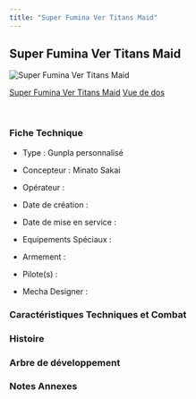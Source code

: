 ```yaml
---
title: "Super Fumina Ver Titans Maid"
---
```


Super Fumina Ver Titans Maid
----------------------------



![Super Fumina Ver Titans Maid](/images/stories/saga/gundambftiw/mechas/super-fumina-ver-titans-maid.png)

[Super Fumina Ver Titans Maid](javascript:change_image_m('images/stories/saga/gundambftiw/mechas/super-fumina-ver-titans-maid.png');)
[Vue de dos](javascript:change_image_m('images/stories/saga/gundambftiw/mechas/super-fumina-ver-titans-maid-dos.png');)

 

### Fiche Technique


- Type : Gunpla personnalisé
  
- Concepteur : Minato Sakai
  
- Opérateur : 
  
- Date de création : 
  
- Date de mise en service : 
  
- Equipements Spéciaux :




- Armement :




- Pilote(s) : 





- Mecha Designer : 


### Caractéristiques Techniques et Combat


### Histoire


### Arbre de développement


### Notes Annexes


